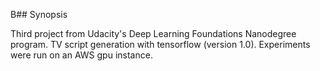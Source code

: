 B## Synopsis

Third project from Udacity's Deep Learning Foundations Nanodegree program. TV script generation with tensorflow (version 1.0). Experiments were run on an AWS gpu instance.

